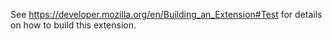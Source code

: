See <https://developer.mozilla.org/en/Building_an_Extension#Test> for details on how to build this extension.